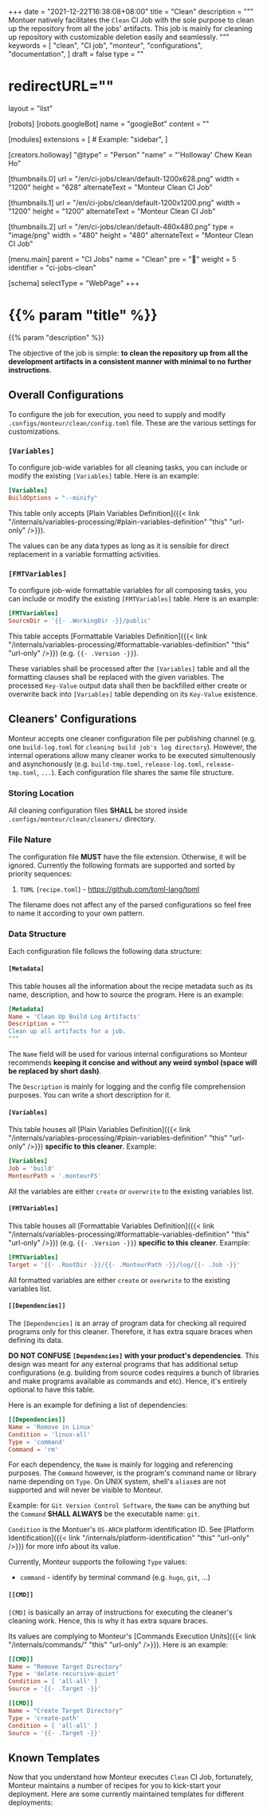 +++
date = "2021-12-22T16:38:08+08:00"
title = "Clean"
description = """
Montuer natively facilitates the `Clean` CI Job with the sole purpose to
clean up the repository from all the jobs' artifacts. This job is mainly for
cleaning up repository with customizable deletion easily and seamlessly.
"""
keywords = [
	"clean",
	"CI job",
	"monteur",
	"configurations",
	"documentation",
]
draft = false
type = ""
# redirectURL=""
layout = "list"


[robots]
[robots.googleBot]
name = "googleBot"
content = ""


[modules]
extensions = [
	# Example: "sidebar",
]


[creators.holloway]
"@type" = "Person"
"name" = "'Holloway' Chew Kean Ho"


[thumbnails.0]
url = "/en/ci-jobs/clean/default-1200x628.png"
width = "1200"
height = "628"
alternateText = "Monteur Clean CI Job"

[thumbnails.1]
url = "/en/ci-jobs/clean/default-1200x1200.png"
width = "1200"
height = "1200"
alternateText = "Monteur Clean CI Job"

[thumbnails.2]
url = "/en/ci-jobs/clean/default-480x480.png"
type = "image/png"
width = "480"
height = "480"
alternateText = "Monteur Clean CI Job"


[menu.main]
parent = "CI Jobs"
name = "Clean"
pre = "🧹"
weight = 5
identifier = "ci-jobs-clean"


[schema]
selectType = "WebPage"
+++

# {{% param "title" %}}
{{% param "description" %}}

The objective of the job is simple: **to clean the repository up from all the
development artifacts in a consistent manner with minimal to no further
instructions**.




## Overall Configurations
To configure the job for execution, you need to supply and modify
`.configs/monteur/clean/config.toml` file. These are the various settings for
customizations.



### `[Variables]`
To configure job-wide variables for all cleaning tasks, you can include or
modify the existing `[Variables]` table. Here is an example:

```toml {linenos=table,hl_lines=[],linenostart=1}
[Variables]
BuildOptions = "--minify"
```

This table only accepts [Plain Variables Definition]({{< link
"/internals/variables-processing/#plain-variables-definition" "this"
"url-only" />}}).

The values can be any data types as long as it is sensible for direct
replacement in a variable formatting activities.



### `[FMTVariables]`
To configure job-wide formattable variables for all composing tasks, you can
include or modify the existing `[FMTVariables]` table. Here is an example:

```toml {linenos=table,hl_lines=[],linenostart=1}
[FMTVariables]
SourceDir = '{{- .WorkingDir -}}/public'
```

This table accepts [Formattable Variables Definition]({{< link
"/internals/variables-processing/#formattable-variables-definition" "this"
"url-only" />}}) (e.g. `{{- .Version -}}`).

These variables shall be processed after the `[Variables]` table and all the
formatting clauses shall be replaced with the given variables. The processed
`Key-Value` output data shall then be backfilled either create or overwrite back
into `[Variables]` table depending on its `Key-Value` existence.




## Cleaners' Configurations
Monteur accepts one cleaner configuration file per publishing channel (e.g.
one `build-log.toml` for `cleaning build job's log directory`). However, the
internal operations allow many cleaner works to be executed simultenously and
asynchonously (e.g. `build-tmp.toml`, `release-log.toml`, `release-tmp.toml`,
`...`). Each configuration file shares the same file structure.



### Storing Location
All cleaning configuration files **SHALL** be stored inside
`.configs/monteur/clean/cleaners/` directory.



### File Nature
The configuration file **MUST** have the file extension. Otherwise, it will be
ignored. Currently the following formats are supported and sorted by priority
sequences:

1. `TOML` (`recipe.toml`) - https://github.com/toml-lang/toml

The filename does not affect any of the parsed configurations so feel free to
name it according to your own pattern.



### Data Structure
Each configuration file follows the following data structure:


#### `[Metadata]`
This table houses all the information about the recipe metadata such as its
name, description, and how to source the program. Here is an example:

```toml {linenos=table,hl_lines=[],linenostart=1}
[Metadata]
Name = 'Clean Up Build Log Artifacts'
Description = """
Clean up all artifacts for a job.
"""
```

The `Name` field will be used for various internal configurations so Monteur
recommends **keeping it concise and without any weird symbol (space will be
replaced by short dash)**.

The `Description` is mainly for logging and the config file comprehension
purposes. You can write a short description for it.


#### `[Variables]`
This table houses all [Plain Variables Definition]({{< link
"/internals/variables-processing/#plain-variables-definition" "this"
"url-only" />}}) **specific to this cleaner**. Example:

```toml {linenos=table,hl_lines=[],linenostart=1}
[Variables]
Job = 'build'
MonteurPath = '.monteurFS'
```

All the variables are either `create` or `overwrite` to the existing variables
list.


#### `[FMTVariables]`
This table houses all [Formattable Variables Definition]({{< link
"/internals/variables-processing/#formattable-variables-definition" "this"
"url-only" />}}) (e.g. `{{- .Version -}}`) **specific to this cleaner**.
Example:

```toml {linenos=table,hl_lines=[],linenostart=1}
[FMTVariables]
Target = '{{- .RootDir -}}/{{- .MonteurPath -}}/log/{{- .Job -}}'
```

All formatted variables are either `create` or `overwrite` to the existing
variables list.


#### `[[Dependencies]]`
The `[Dependencies]` is an array of program data for checking all required
programs only for this cleaner. Therefore, it has extra square braces when
defining its data.

**DO NOT CONFUSE `[Dependencies]` with your product's dependencies**. This
design was meant for any external programs that has additional setup
configurations (e.g. building from source codes requires a bunch of libraries
and make programs available as commands and etc). Hence, it's entirely optional
to have this table.

Here is an example for defining a list of dependencies:

```toml {linenos=table,hl_lines=[],linenostart=1}
[[Dependencies]]
Name = 'Remove in Linux'
Condition = 'linux-all'
Type = 'command'
Command = 'rm'
```

For each dependency, the `Name` is mainly for logging and referencing purposes.
The `Command` however, is the program's command name or library name depending
on `Type`. On UNIX system, shell's `alias`es are not supported and will never be
visible to Monteur.

Example: for `Git Version Control Software`, the `Name` can be anything but the
`Command` **SHALL ALWAYS** be the executable name: `git`.

`Condition` is the Montuer's `OS-ARCH` platform identification ID. See
[Platform Identification]({{< link "/internals/platform-identification" "this"
"url-only" />}}) for more info about its value.

Currently, Monteur supports the following `Type` values:

* `command` - identify by terminal command (e.g. `hugo`, `git`, ...)


#### `[[CMD]]`
`[CMD]` is basically an array of instructions for executing the cleaner's
cleaning work. Hence, this is why it has extra square braces.

Its values are complying to Monteur's [Commands Execution Units]({{< link
"/internals/commands/" "this" "url-only" />}}). Here is an example:

```toml {linenos=table,hl_lines=[],linenostart=1}
[[CMD]]
Name = "Remove Target Directory"
Type = 'delete-recursive-quiet'
Condition = [ 'all-all' ]
Source = '{{- .Target -}}'

[[CMD]]
Name = "Create Target Directory"
Type = 'create-path'
Condition = [ 'all-all' ]
Source = '{{- .Target -}}'
```




## Known Templates
Now that you understand how Monteur executes `Clean` CI Job, fortunately,
Monteur maintains a number of recipes for you to kick-start your deployment.
Here are some currently maintained templates for different deployments:
